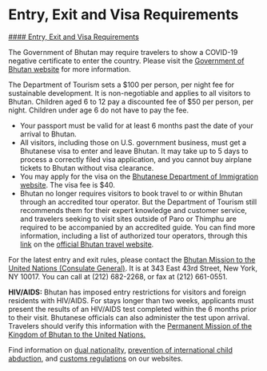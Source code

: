 # Entry, Exit and Visa Requirements

[#### Entry, Exit and Visa Requirements](javascript:void(0); "Entry, Exit and Visa Requirements")

The Government of Bhutan may require travelers to show a COVID-19 negative certificate to enter the country. Please visit the [Government of Bhutan website](https://www.doi.gov.bt/?p=1908&lang=en) for more information.

The Department of Tourism sets a $100 per person, per night fee for sustainable development. It is non-negotiable and applies to all visitors to Bhutan. Children aged 6 to 12 pay a discounted fee of $50 per person, per night. Children under age 6 do not have to pay the fee.

* Your passport must be valid for at least 6 months past the date of your arrival to Bhutan.
* All visitors, including those on U.S. government business, must get a Bhutanese visa to enter and leave Bhutan. It may take up to 5 days to process a correctly filed visa application, and you cannot buy airplane tickets to Bhutan without visa clearance.
* You may apply for the visa on the [Bhutanese Department of Immigration website](https://visit.doi.gov.bt/). The visa fee is $40.
* Bhutan no longer requires visitors to book travel to or within Bhutan through an accredited tour operator. But the Department of Tourism still recommends them for their expert knowledge and customer service, and travelers seeking to visit sites outside of Paro or Thimphu are required to be accompanied by an accredited guide. You can find more information, including a list of authorized tour operators, through this [link](https://services.bhutan.travel/) on the [official Bhutan travel website](https://bhutan.travel/).

For the latest entry and exit rules, please contact the [Bhutan Mission to the United Nations (Consulate General)](https://www.mfa.gov.bt/pmbny/). It is at 343 East 43rd Street, New York, NY 10017. You can call at (212) 682-2268, or fax at (212) 661-0551.

**HIV/AIDS:** Bhutan has imposed entry restrictions for visitors and foreign residents with HIV/AIDS. For stays longer than two weeks, applicants must present the results of an HIV/AIDS test completed within the 6 months prior to their visit. Bhutanese officials can also administer the test upon arrival. Travelers should verify this information with the [Permanent Mission of the Kingdom of Bhutan to the United Nations.](https://www.mfa.gov.bt/pmbny/)

Find information on [dual nationality](https://travel.state.gov/content/travel/en/international-travel/before-you-go/travelers-with-special-considerations/Dual-Nationality-Travelers.html), [prevention of international child abduction](https://travel.state.gov/content/childabduction/en/preventing.html), and [customs regulations](https://travel.state.gov/content/passports/en/go/customs.html) on our websites.
